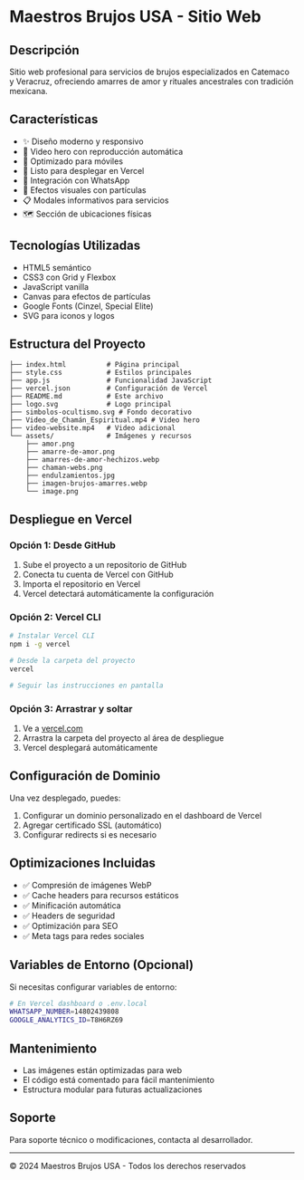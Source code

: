 # Maestros Brujos USA - Sitio Web

## Descripción
Sitio web profesional para servicios de brujos especializados en Catemaco y Veracruz, ofreciendo amarres de amor y rituales ancestrales con tradición mexicana.

## Características
- ✨ Diseño moderno y responsivo
- 🎥 Video hero con reproducción automática
- 📱 Optimizado para móviles
- 🚀 Listo para desplegar en Vercel
- 💬 Integración con WhatsApp
- 🎨 Efectos visuales con partículas
- 📋 Modales informativos para servicios
- 🗺️ Sección de ubicaciones físicas

## Tecnologías Utilizadas
- HTML5 semántico
- CSS3 con Grid y Flexbox
- JavaScript vanilla
- Canvas para efectos de partículas
- Google Fonts (Cinzel, Special Elite)
- SVG para iconos y logos

## Estructura del Proyecto
```
├── index.html          # Página principal
├── style.css           # Estilos principales
├── app.js              # Funcionalidad JavaScript
├── vercel.json         # Configuración de Vercel
├── README.md           # Este archivo
├── logo.svg            # Logo principal
├── simbolos-ocultismo.svg # Fondo decorativo
├── Video_de_Chamán_Espiritual.mp4 # Video hero
├── video-website.mp4   # Video adicional
└── assets/             # Imágenes y recursos
    ├── amor.png
    ├── amarre-de-amor.png
    ├── amarres-de-amor-hechizos.webp
    ├── chaman-webs.png
    ├── endulzamientos.jpg
    ├── imagen-brujos-amarres.webp
    └── image.png
```

## Despliegue en Vercel

### Opción 1: Desde GitHub
1. Sube el proyecto a un repositorio de GitHub
2. Conecta tu cuenta de Vercel con GitHub
3. Importa el repositorio en Vercel
4. Vercel detectará automáticamente la configuración

### Opción 2: Vercel CLI
```bash
# Instalar Vercel CLI
npm i -g vercel

# Desde la carpeta del proyecto
vercel

# Seguir las instrucciones en pantalla
```

### Opción 3: Arrastrar y soltar
1. Ve a [vercel.com](https://vercel.com)
2. Arrastra la carpeta del proyecto al área de despliegue
3. Vercel desplegará automáticamente

## Configuración de Dominio
Una vez desplegado, puedes:
1. Configurar un dominio personalizado en el dashboard de Vercel
2. Agregar certificado SSL (automático)
3. Configurar redirects si es necesario

## Optimizaciones Incluidas
- ✅ Compresión de imágenes WebP
- ✅ Cache headers para recursos estáticos
- ✅ Minificación automática
- ✅ Headers de seguridad
- ✅ Optimización para SEO
- ✅ Meta tags para redes sociales

## Variables de Entorno (Opcional)
Si necesitas configurar variables de entorno:
```bash
# En Vercel dashboard o .env.local
WHATSAPP_NUMBER=14802439808
GOOGLE_ANALYTICS_ID=T8H6RZ69
```

## Mantenimiento
- Las imágenes están optimizadas para web
- El código está comentado para fácil mantenimiento
- Estructura modular para futuras actualizaciones

## Soporte
Para soporte técnico o modificaciones, contacta al desarrollador.

---
© 2024 Maestros Brujos USA - Todos los derechos reservados